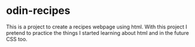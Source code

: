 # odin-recipes
This is a project to create a recipes webpage using html.
With this project I pretend to practice the things I started learning about html and in the future CSS too.
